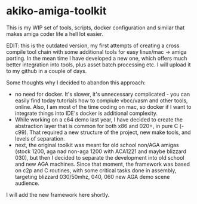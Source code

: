 # akiko-amiga-toolkit
This is my WIP set of tools, scripts, docker configuration and similar that makes amiga coder life a hell lot easier.

EDIT:
this is the outdated version, my first attempts of creating a cross compile tool chain with some additional tools for easy linux/mac -> amiga porting. In the mean time I have developed a new one, which offers much better integration into tools, plus asset batch processing etc. I will upload it to my github in a couple of days.

Some thoughts why I decided to abandon this approach:
- no need for docker. It's slower, it's unnecessary complicated - you can easily find today tutorials how to compiule vbcc/vasm and other tools, online. Also, I am most of the time coding on mac, so docker if I want to integrate things into IDE's docker is additional complexity.
- While working on a c64 demo last year, I have decided to create the abstraction layer that is common for both x86 and 020+, in pure C (-c99). That required a new structure of the project, new make tools, and levels of separation.
- next, the original toolkit was meant for old school non/AGA amigas (stock 1200, aga nad non-aga 1200 with ACA1221 and maybe blizzard 030), but then I decided to separate the development into old school and new AGA machines. Since that moment, the framework was based on c2p and C routines, with some critical tasks done in assembly, targeting blizzard 030/50mhz, 040, 060 new AGA demo scene audience.

I will add the new framework here shortly. 
